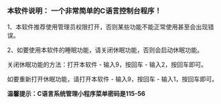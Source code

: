 ### 本软件说明： 一个非常简单的C语言控制台程序！

1、本软件推荐使用管理员权限打开，否则某些功能不能正常使用甚至会出现错误。

2、如要使用本软件的睡眠功能，请关闭休眠功能，否则会启动休眠功能。

关闭休眠功能的方法：打开本软件 - 输入9，按回车 - 输入2，按回车即可。

如要重新打开休眠功能，请打开本软件 - 输入9，按回车 - 输入1，按回车即可。



**温馨提示：C语言系统管理小程序菜单密码是115-56**


